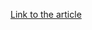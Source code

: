 [Link to the article](https://cybereason.com/blog/operation-cuckoobees-deep-dive-into-stealthy-winnti-techniques)
